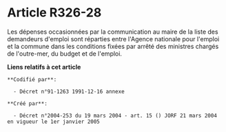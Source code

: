 # Article R326-28

Les dépenses occasionnées par la communication au maire de la liste des demandeurs d'emploi sont réparties entre l'Agence
nationale pour l'emploi et la commune dans les conditions fixées par arrêté des ministres chargés de l'outre-mer, du budget
et de l'emploi.

**Liens relatifs à cet article**

	**Codifié par**:

	  - Décret n°91-1263 1991-12-16 annexe

	**Créé par**:

	  - Décret n°2004-253 du 19 mars 2004 - art. 15 () JORF 21 mars 2004 en vigueur le 1er janvier 2005
